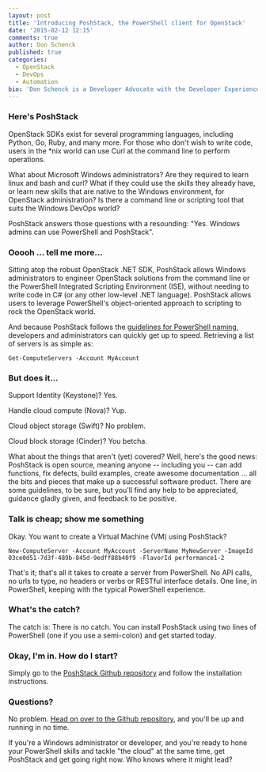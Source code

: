 ```yaml
---
layout: post
title: 'Introducing PoshStack, the PowerShell client for OpenStack'
date: '2015-02-12 12:15'
comments: true
author: Don Schenck
published: true
categories:
  - OpenStack
  - DevOps
  - Automation
bio: 'Don Schenck is a Developer Advocate with the Developer Experience team at Rackspace, with a main focus on .NET technologies. Follow @DonSchenck on Twitter.'
---
```


### Here's PoshStack

OpenStack SDKs exist for several programming languages, including Python, Go,
Ruby, and many more. For those who don't wish to write code, users in the *nix
world can use Curl at the command line to perform operations.

What about Microsoft Windows administrators? Are they required to learn linux
and bash and curl? What if they could use the skills they already have, or learn
new skills that are native to the Windows environment, for OpenStack administration?
Is there a command line or scripting tool that suits the Windows DevOps world?

<!-- more -->

PoshStack answers those questions with a resounding: "Yes. Windows admins can use
PowerShell and PoshStack".

### Ooooh ... tell me more...

Sitting atop the robust OpenStack .NET SDK, PoshStack allows Windows administrators
to engineer OpenStack solutions from the command line or the PowerShell Integrated
Scripting Environment (ISE), without needing to write code in C# (or any other
low-level .NET language). PoshStack allows users to leverage PowerShell's
object-oriented approach to scripting to rock the OpenStack world.

And because PoshStack follows the
[guidelines for PowerShell naming](https://msdn.microsoft.com/en-us/library/ms714428\(v=vs.85\).aspx),
developers and administrators can quickly get up to speed. Retrieving a list of
servers is as simple as:

```
Get-ComputeServers -Account MyAccount
```

### But does it...

Support Identity (Keystone)? Yes.

Handle cloud compute (Nova)? Yup.

Cloud object storage (Swift)? No problem.

Cloud block storage (Cinder)? You betcha.

What about the things that aren't (yet) covered? Well, here's the good news: PoshStack is open source, meaning anyone -- including you -- can add functions, fix defects, build examples, create awesome documentation ... all the bits and pieces that make up a successful software product. There are some guidelines, to be sure, but you'll find any help to be appreciated, guidance gladly given, and feedback to be positive.

### Talk is cheap; show me something

Okay. You want to create a Virtual Machine (VM) using PoshStack?

```
New-ComputeServer -Account MyAccount -ServerName MyNewServer -ImageId 03ce0d51-7d3f-489b-845d-9edff88b40f9 -FlavorId performance1-2
```
That's it; that's all it takes to create a server from PowerShell. No API calls,
no urls to type, no headers or verbs or RESTful interface details. One line, in
PowerShell, keeping with the typical PowerShell experience.

### What's the catch?

The catch is: There is no catch. You can install PoshStack using two lines of
PowerShell (one if you use a semi-colon) and get started today.

### Okay, I'm in. How do I start?

Simply go to the [PoshStack Github repository](https://github.com/DonSchenck/PoshStack)
and follow the installation instructions.


### Questions?

No problem. [Head on over to the Github repository](https://github.com/DonSchenck/PoshStack),
and you'll be up and running in no time.

If you're a Windows administrator or developer, and you're ready to hone your
PowerShell skills and tackle "the cloud" at the same time, get PoshStack and get
going right now. Who knows where it might lead?
